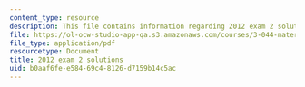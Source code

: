 ```yaml
---
content_type: resource
description: This file contains information regarding 2012 exam 2 solutions.
file: https://ol-ocw-studio-app-qa.s3.amazonaws.com/courses/3-044-materials-processing-spring-2013/b0aaf6fee58469c48126d7159b14c5ac_MIT3_044S13_2012exam2solns.pdf
file_type: application/pdf
resourcetype: Document
title: 2012 exam 2 solutions
uid: b0aaf6fe-e584-69c4-8126-d7159b14c5ac
---
```

